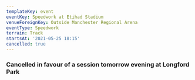 ```yaml
---
templateKey: event
eventKey: Speedwork at Etihad Stadium
venueForeignKey: Outside Manchester Regional Arena
eventType: Speedwork
terrain: Track
startsAt: '2021-05-25 18:15'
cancelled: true
---
```

### Cancelled in favour of a session tomorrow evening at Longford Park
